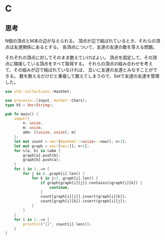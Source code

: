 # C
## 思考
N個の頂点とM本の辺が与えられる。
頂点が辺で結ばれているとき、それらの頂点は友達関係にあるとする。
各頂点について、友達の友達の数を答える問題。

それぞれの頂点に対してそのまま数えていけばよい。
頂点を固定して、その頂点に隣接している頂点をすべて取得する。
それらの頂点の組み合わせを考えて、その組みが辺で結ばれていなければ、
互いに友達の友達とみなすことができる。
数を数えるだけだと重複して数えてしまうので、Setで友達の友達を管理した。
```rust
use std::collections::HashSet;

use proconio::{input, marker::Chars};
type VS = Vec<String>;

pub fn main() {
    input!{
        n: usize,
        m: usize,
        abm: [(usize, usize); m]
    };
    let mut count = vec![HashSet::<usize>::new(); n+1];
    let mut graph = vec![vec![]; n+1];
    for &(a, b) in &abm {
        graph[a].push(b);
        graph[b].push(a);
    }
    for i in 1..=n {
        for j in 0..graph[i].len() {
            for k in j+1..graph[i].len() {
                if graph[graph[i][j]].contains(&graph[i][k]) {
                    continue;
                }
                count[graph[i][j]].insert(graph[i][k]);
                count[graph[i][k]].insert(graph[i][j]);
            }
        }
    }
    for i in 1..=n {
        println!("{}", count[i].len());
    }
}
```